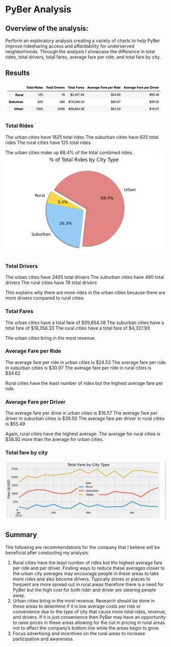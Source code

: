 # PyBer Analysis

## Overview of the analysis: 

Perform an exploratory analysis creating a variety of charts to help PyBer improve ridesharing access and affordability for underserved neighborhoods. Through the analysis I showcase the difference in total rides, total drivers, total fares, average fare per ride, and total fare by city. 


## Results 

![Summary.png](https://github.com/jaousley/PyBer_Analysis/blob/main/Summary.png)


### Total Rides
The urban cities have 1625 total rides
The suburban cities have 625 total rides
The rural cities have 125 total rides

The urban cities make up 68.4% of the total combined rides. 
![Fig6.png](https://github.com/jaousley/PyBer_Analysis/blob/main/Fig6(2).png)

### Total Drivers 
The urban cities have 2405 total drivers
The suburban cities have 490 total drivers
The rural cities have 78 total drivers

This explains why there are more rides in the urban cities because there are more drivers compared to rural cities. 


### Total Fares
The urban cities have a total fare of $39,854.38
The suburban cities have a total fare of $19,356.33
The rural cities have a total fare of $4,327.93

The urban cities bring in the most revenue. 


### Average Fare per Ride
The average fare per ride in urban cities is $24.53
The average fare per ride in suburban cities is $30.97
The average fare per ride in rural cities is $34.62

Rural cities have the least number of rides but the highest average fare per ride.


### Average Fare per Driver
The average fare per drive in urban cities is $16.57
The average fare per driver in suburban cities is $39.50
The average fare per driver in rural cities is $55.49

Again, rural cities have the highest average. The average for rural cities is $38.92 more than the average for urban cities. 


### Total fare by city

![TotalFare.png](https://github.com/jaousley/PyBer_Analysis/blob/main/TotalFare.png)


## Summary

The following are recommendations for the company that I believe will be beneficial after conducting my analysis. 

1.	Rural cities have the least number of rides but the highest average fare per ride and per driver. Finding ways to reduce these averages closer to the urban city averages may encourage people in these areas to take more rides and also become drivers. Typically stores or places to frequent are more spread out in rural areas therefore there is a need for PyBer but the high cost for both rider and driver are steering people away. 
2.	Urban cities bring in the most revenue. Research should be done in these areas to determine if it is low average costs per ride or convenience due to the type of city that cause more total rides, revenue, and drivers. If it is just convenience then PyBer may have an opportunity to raise prices in these areas allowing for the cut in pricing in rural areas not to affect the company’s bottom line while the areas begin to grow. 
3.	Focus advertising and incentives on the rural areas to increase participation and awareness.  
